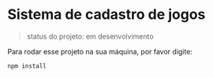 <h1>Sistema de cadastro de jogos</h1>

> status do projeto: em desenvolvimento

Para rodar esse projeto na sua máquina, por favor digite:

```
npm install
```
